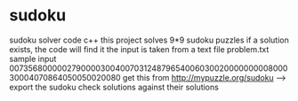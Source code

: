 # sudoku
sudoku solver code c++
this project solves 9*9 sudoku puzzles 
if a solution exists, the code will find it
the input is taken from a text file problem.txt
sample input 007356800000279000030040070312487965400603002000000000800030004070864050050020080
get this from http://mypuzzle.org/sudoku --> export the sudoku
check solutions against their solutions
